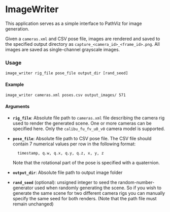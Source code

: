 ImageWriter
======

This application serves as a simple interface to PathViz for image generation.

Given a `cameras.xml` and CSV pose file, images are rendered and saved to the
specified output directory as `capture_<camera_id>_<frame_id>.png`. All images
are saved as single-channel grayscale images.

### Usage

    image_writer rig_file pose_file output_dir [rand_seed]

#### Example

    image_writer cameras.xml poses.csv output_images/ 571

#### Arguments

- __`rig_file`__: Absolute file path to `cameras.xml` file describing the camera
  rig used to render the generated scene. One or more cameras can be specified
  here. Only the `calibu_fu_fv_u0_v0` camera model is supported.

- __`pose_file`__: Absolute file path to CSV pose file. The CSV file should
  contain 7 numerical values per row in the following format:

        timestamp, q.w, q.x, q.y, q.z, x, y, z

    Note that the rotational part of the pose is specified with a quaternion.

- __`output_dir`__: Absolute file path to output image folder

- __`rand_seed`__ (optional): unsigned integer to seed the
  random-number-generator used when randomly generating the scene. So if you
  wish to generate the same scene for two different camera rigs you can manually
  specify the same seed for both renders. (Note that the path file must remain
  unchanged)
